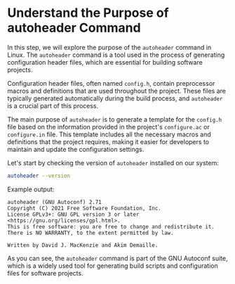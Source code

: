 # Understand the Purpose of autoheader Command

In this step, we will explore the purpose of the `autoheader` command in Linux. The `autoheader` command is a tool used in the process of generating configuration header files, which are essential for building software projects.

Configuration header files, often named `config.h`, contain preprocessor macros and definitions that are used throughout the project. These files are typically generated automatically during the build process, and `autoheader` is a crucial part of this process.

The main purpose of `autoheader` is to generate a template for the `config.h` file based on the information provided in the project's `configure.ac` or `configure.in` file. This template includes all the necessary macros and definitions that the project requires, making it easier for developers to maintain and update the configuration settings.

Let's start by checking the version of `autoheader` installed on our system:

```bash
autoheader --version
```

Example output:

```
autoheader (GNU Autoconf) 2.71
Copyright (C) 2021 Free Software Foundation, Inc.
License GPLv3+: GNU GPL version 3 or later <https://gnu.org/licenses/gpl.html>.
This is free software: you are free to change and redistribute it.
There is NO WARRANTY, to the extent permitted by law.

Written by David J. MacKenzie and Akim Demaille.
```

As you can see, the `autoheader` command is part of the GNU Autoconf suite, which is a widely used tool for generating build scripts and configuration files for software projects.
